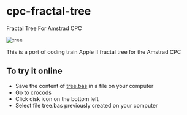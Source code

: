 # cpc-fractal-tree
Fractal Tree For Amstrad CPC

![tree](https://user-images.githubusercontent.com/15486071/190010152-bacb722a-54cf-4550-b23e-b9eede733645.png)

This is a port of coding train Apple II fractal tree for the Amstrad CPC

## To try it online
  - Save the content of [tree.bas](https://github.com/CopperFr/cpc-fractal-tree/blob/main/tree.bas) in a file on your computer
  - Go to [crocods](http://crocods.org/web/)
  - Click disk icon on the bottom left
  - Select file tree.bas previously created on your computer
